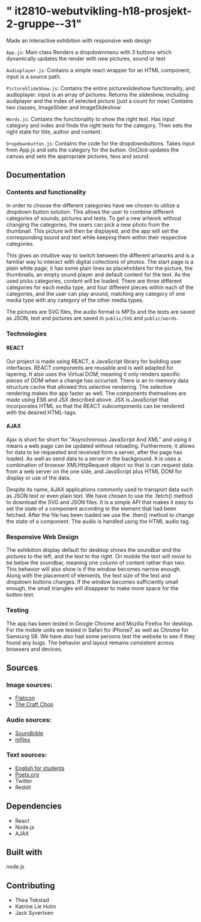 # " it2810-webutvikling-h18-prosjekt-2-gruppe--31" 
Made an interactive exhibition with responsive web design

`App.js`:
Main class
Renders a dropdownmenu with 3 buttons which dynamically updates the render with new pictures, sound or text


`Audioplayer.js`:
Contains a simple react wrapper for an HTML component, input is a source path.

`PictureSlideShow.js`:
Contains the entire pictureslideshow functionality, and audioplayer. input is an array of pictures.
Returns the slideshow, including audiplayer and the index of selected picture (just a count for now)
Contains two classes, ImageSlider and ImageSlideshow

`Words.js`:
Contains the functionality to show the right text. Has input category and index and finds the right texts for the category. Then sets the right state for title, author and content. 

`Dropdownbutton.js`: 
Contains the code for the dropdownbuttons. Takes input from App.js and sets the category for the button. OnClick updates the canvas and sets the appropriate pictures, texs and sound.

## Documentation

### Contents and functionality 
In order to choose the different categories have we chosen to utilize a dropdown button solution. This allows the user to combine different categories of sounds, pictures and texts. To get a new artwork without changing the categories, the users can pick a new photo from the thumbnail. This picture will then be displayed, and the app will set the corresponding sound and text while keeping them within their respective categories. 

This gives an intuitive way to switch between the different artworks and is a familiar way to interact with digital collections of photos. 
The start page is a plain white page, it has some plain lines as placeholders for the picture, the thumbnails, an empty sound player and default content for the text. As the used picks categories, content will be loaded. There are three different categories for each media type, and four different pieces within each of the categories, and the user can play around, matching any category of one media type with any category of the other media types. 

The pictures are SVG files, the audio format is MP3s and the texts are saved as JSON, text and pictures are saved in `public/SVG` and `public/words`.


### Technologies

#### REACT
Our project is made using REACT, a JavaScript library for building user interfaces. REACT components are reusable and is well adapted for layering. It also uses the Virtual DOM, meaning it only renders specific pieces of DOM when a change has occurred. There is an in-memory data structure cache that allowed this selective rendering. The selective rendering makes the app faster as well. The components themselves are made using ES6 and JSX described above. JSX is JavaScript that incorporates HTML so that the REACT subcomponents can be rendered with the desired HTML-tags.

#### AJAX
Ajax is short for short for "Asynchronous JavaScript And XML” and using it means a web page can be updated without reloading. Furthermore, it allows for data to be requested and received form a server, after the page has loaded. As well as send data to a server in the background. It is uses a combination of browser XMLHttpRequest object so that is can request data from a web server on the one side, and JavaScript plus HTML DOM for display or use of the data. 

Despite its name, AJAX applications commonly used to transport data such as JSON text or even plain text. We have chosen to use the .fetch() method to download the SVG and JSON files. It is a simple API that makes it easy to set the state of a component according to the element that had been fetched. After the file has been loaded we use the .then() method to change the state of a component. The audio is handled using the HTML audio tag.


### Responsive Web Design
The exhibition display default for desktop shows the soundbar and the pictures to the left, and the text to the right. On mobile the text will move to be below the soundbar, meaning one column of content rather than two. This behavior will also show is if the window becomes narrow enough.
Along with the placement of elements, the text size of the text and dropdown buttons changes. If the window becomes sufficiently small enough, the small triangles will disappear to make more space for the button text. 



### Testing

The app has been tested in Google Chrome and Mozilla Firefox for desktop.  For the mobile units we tested in Safari for iPhone7, as well as Chrome for Samsung S8. We have also had some persons test the website to see if they found any bugs. The behavior and layout remains consistent across browsers and devices. 

## Sources 
### Image sources:
* [Flaticon](https://www.flaticon.com/)
* [The Craft Chop](http://thecraftchop.com/)


### Audio sources:
* [Soundbible](https://soundbible.com/)
* [mfiles](https://www.mfiles.co.uk/)

### Text sources:
* [English for students](http://www.english-for-students.com/Short-Moral-Stories-for-Kids.html)
* [Poets.org](https://www.poets.org/poetsorg/poems?field_poem_themes_tid=1456)
* Twitter
* Reddit

## Dependencies
* React
* Node.js
* AJAX

## Built with
node.js

## Contributing
* Thea Tokstad
* Katrine Lie Holm
* Jack Syvertsen
